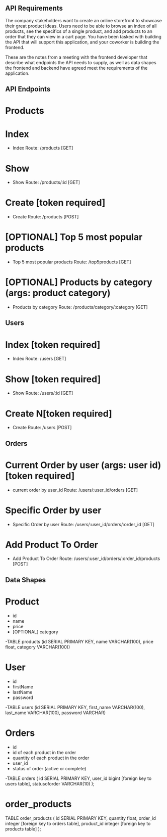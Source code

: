 ## API Requirements

The company stakeholders want to create an online storefront to showcase their great product ideas. Users need to be able to browse an index of all products, see the specifics of a single product, and add products to an order that they can view in a cart page. You have been tasked with building the API that will support this application, and your coworker is building the frontend.

These are the notes from a meeting with the frontend developer that describe what endpoints the API needs to supply, as well as data shapes the frontend and backend have agreed meet the requirements of the application.

## API Endpoints

# Products

# Index

- Index Route: /products [GET]

# Show

- Show Route: /products/:id [GET]

# Create [token required]

- Create Route: /products [POST]

# [OPTIONAL] Top 5 most popular products

- Top 5 most popular products Route: /top5products [GET]

# [OPTIONAL] Products by category (args: product category)

- Products by category Route: /products/category/:category [GET]

## Users

# Index [token required]

- Index Route: /users [GET]

# Show [token required]

- Show Route: /users/:id [GET]

# Create N[token required]

- Create Route: /users [POST]

## Orders

# Current Order by user (args: user id)[token required]

- current order by user_id Route: /users/:user_id/orders [GET]

# Specific Order by user

- Specific Order by user Route: /users/:user_id/orders/:order_id [GET]

# Add Product To Order

- Add Product To Order Route: /users/:user_id/orders/:order_id/products [POST]

## Data Shapes

# Product

- id
- name
- price
- [OPTIONAL] category

-TABLE products (id SERIAL PRIMARY KEY, name VARCHAR(100), price float, category VARCHAR(100))

# User

- id
- firstName
- lastName
- password

-TABLE users (id SERIAL PRIMARY KEY, first_name VARCHAR(100), last_name VARCHAR(100), password VARCHAR)

# Orders

- id
- id of each product in the order
- quantity of each product in the order
- user_id
- status of order (active or complete)

-TABLE orders (
id SERIAL PRIMARY KEY,
user_id bigint [foreign key to users table],
statusoforder VARCHAR(10)
);

# order_products

TABLE order_products (
id SERIAL PRIMARY KEY,
quantity float,
order_id integer [foreign key to orders table],
product_id integer [foreign key to products table]
);
